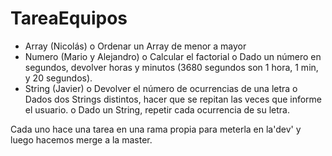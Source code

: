 # TareaEquipos
- Array (Nicolás)
  o Ordenar un Array de menor a mayor
- Numero (Mario y Alejandro)
  o Calcular el factorial
  o Dado un número en segundos, devolver horas y minutos (3680
segundos son 1 hora, 1 min, y 20 segundos).
- String (Javier)
  o Devolver el número de ocurrencias de una letra
  o Dados dos Strings distintos, hacer que se repitan las veces que
  informe el usuario.
  o Dado un String, repetir cada ocurrencia de su letra.
  
Cada uno hace una tarea en una rama propia para meterla en la'dev' y luego hacemos merge a la master.

